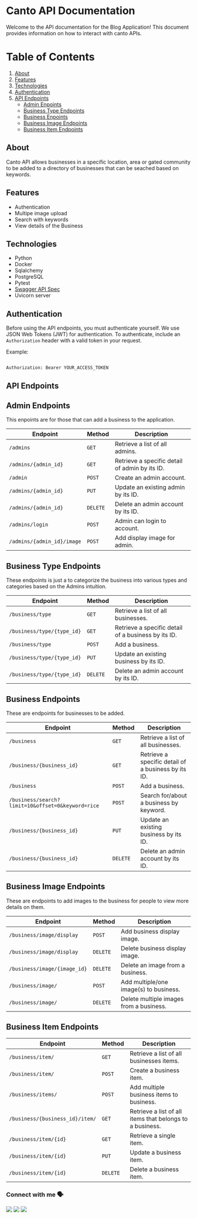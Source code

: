 # Canto API Documentation

Welcome to the API documentation for the Blog Application! This document provides information on how to interact with canto APIs.

# Table of Contents

1. [About](#about)
2. [Features](#features)
3. [Technologies](#technologies)
4. [Authentication](#authentication)
5. [API Endpoints](#api-endpoints)
   - [Admin Enpoints](#admin-endpoints)
   - [Business Type Endpoints](#business-type-endpoints)
   - [Business Enpoints](#business-endpoints)
   - [Business Image Endpoints](#business-image-endpoints)
   - [Business Item Endpoints](#business-item-endpoints)

## About

Canto API allows businesses in a specific location, area or gated community to be added to a directory of businesses that can be seached based on keywords.

## Features

* Authentication
* Multipe image upload
* Search with keywords
* View details of the Business

## Technologies

* Python
* Docker
* Sqlalchemy
* PostgreSQL
* Pytest
* [Swagger API Spec](https://canto-api.onrender.com/docs#/)
* Uvicorn server

## Authentication

Before using the API endpoints, you must authenticate yourself. We use JSON Web Tokens (JWT) for authentication. To authenticate, include an `Authorization` header with a valid token in your request.

Example:

```

Authorization: Bearer YOUR_ACCESS_TOKEN

```

## API Endpoints

## Admin Endpoints

This enpoints are for those that can add a business to the application.

| Endpoint               | Method     | Description                                    |
| ---------------------- | ---------- | ---------------------------------------------- |
| `/admins`            | `GET`    | Retrieve a list of all admins.                 |
| `/admins/{admin_id}` | `GET`    | Retrieve a specific detail of admin by its ID. |
| `/admin`             | `POST`   | Create an admin account.                       |
| `/admins/{admin_id}` | `PUT`    | Update an existing admin by its ID.            |
| `/admins/{admin_id}` | `DELETE` | Delete an admin account by its ID.             |
| `/admins/login`      | `POST`   | Admin can login to account.                    |
| `/admins/{admin_id}/image`      | `POST`   | Add display image for admin.                    |

## Business Type Endpoints

These endpoints is just a to categorize the business into various types and categories based on the Admins intuition.

| Endpoint                     | Method     | Description                                         |
| ---------------------------- | ---------- | --------------------------------------------------- |
| `/business/type`           | `GET`    | Retrieve a list of all businesses.                  |
| `/business/type/{type_id}` | `GET`    | Retrieve a specific detail of a business by its ID. |
| `/business/type`           | `POST`   | Add a business.                                     |
| `/business/type/{type_id}` | `PUT`    | Update an existing business by its ID.              |
| `/business/type/{type_id}` | `DELETE` | Delete an admin account by its ID.                  |

## Business Endpoints

These are endpoints for businesses to be added.

| Endpoint                                            | Method     | Description                                         |
| --------------------------------------------------- | ---------- | --------------------------------------------------- |
| `/business`                                       | `GET`    | Retrieve a list of all businesses.                  |
| `/business/{business_id}`                         | `GET`    | Retrieve a specific detail of a business by its ID. |
| `/business`                                       | `POST`   | Add a business.                                     |
| `/business/search?limit=10&offset=0&keyword=rice` | `POST`   | Search for/about a business by keyword.             |
| `/business/{business_id}`                         | `PUT`    | Update an existing business by its ID.              |
| `/business/{business_id}`                         | `DELETE` | Delete an admin account by its ID.                  |

## Business Image Endpoints

These are endpoints to add images to the business for people to view more details on them.


| Endpoint                                            | Method        | Description |
| --------------------------------------------------- | ------------- | ------------------------------------------------ |
| `/business/image/display`                         | `POST`    | Add business display image.                  |
| `/business/image/display`                         | `DELETE`    | Delete business display image.                  |
| `/business/image/{image_id}`                      | `DELETE`  | Delete an image from a business.           
| `/business/image/`                         | `POST`    | Add multiple/one image(s) to business.                  |
| `/business/image/`                      | `DELETE`  | Delete multiple images from a business.             |


## Business Item Endpoints
| Endpoint                                            | Method        | Description |
| --------------------------------------------------- | ------------- | ------------------------------------------------ |
| `/business/item/`                         | `GET`    | Retrieve a list of all businesses items.                  |
| `/business/item/`                      | `POST`  | Create a business item.
| `/business/items/`                      | `POST`  | Add multiple business items to business.
| `/business/{business_id}/item/`                         | `GET`    | Retrieve a list of all items that belongs to a business.                  |
| `/business/item/{id}`                      | `GET`  | Retrieve a single item.
| `/business/item/{id}`                         | `PUT`    | Update a business item.                  |
| `/business/item/{id}`                      | `DELETE`  | Delete a business item.   


### Connect with me 🗣️

<a href="https://twitter.com/oyekolatoheeb"><img src="https://img.shields.io/badge/Twitter-1DA1F2?style=for-the-badge&logo=twitter&logoColor=white"/></a>
<a href="https://www.linkedin.com/in/toheeb-oyekola-937b59201/"><img src="https://img.shields.io/badge/LinkedIn-0077B5?style=for-the-badge&logo=linkedin&logoColor=white"/></a>
<a href="https://toheeb19.hashnode.dev/"><img src="https://img.shields.io/badge/Hashnode-2962FF?style=for-the-badge&logo=hashnode&logoColor=white"/></a>
